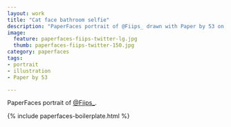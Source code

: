 ```yaml
---
layout: work
title: "Cat face bathroom selfie"
description: "PaperFaces portrait of @Fiips_ drawn with Paper by 53 on an iPad."
image: 
  feature: paperfaces-fiips-twitter-lg.jpg
  thumb: paperfaces-fiips-twitter-150.jpg
category: paperfaces
tags: 
- portrait
- illustration
- Paper by 53

---
```


PaperFaces portrait of [@Fiips_](http://twitter.com/Fiips_).

{% include paperfaces-boilerplate.html %}